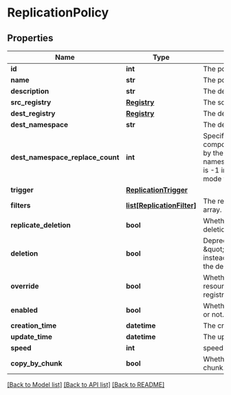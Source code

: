 # ReplicationPolicy

## Properties
Name | Type | Description | Notes
------------ | ------------- | ------------- | -------------
**id** | **int** | The policy ID. | [optional] 
**name** | **str** | The policy name. | [optional] 
**description** | **str** | The description of the policy. | [optional] 
**src_registry** | [**Registry**](Registry.md) | The source registry. | [optional] 
**dest_registry** | [**Registry**](Registry.md) | The destination registry. | [optional] 
**dest_namespace** | **str** | The destination namespace. | [optional] 
**dest_namespace_replace_count** | **int** | Specify how many path components will be replaced by the provided destination namespace. The default value is -1 in which case the legacy mode will be applied. | [optional] 
**trigger** | [**ReplicationTrigger**](ReplicationTrigger.md) |  | [optional] 
**filters** | [**list[ReplicationFilter]**](ReplicationFilter.md) | The replication policy filter array. | [optional] 
**replicate_deletion** | **bool** | Whether to replicate the deletion operation. | [optional] 
**deletion** | **bool** | Deprecated, use \&quot;replicate_deletion\&quot; instead. Whether to replicate the deletion operation. | [optional] 
**override** | **bool** | Whether to override the resources on the destination registry. | [optional] 
**enabled** | **bool** | Whether the policy is enabled or not. | [optional] 
**creation_time** | **datetime** | The create time of the policy. | [optional] 
**update_time** | **datetime** | The update time of the policy. | [optional] 
**speed** | **int** | speed limit for each task | [optional] 
**copy_by_chunk** | **bool** | Whether to enable copy by chunk. | [optional] 

[[Back to Model list]](../README.md#documentation-for-models) [[Back to API list]](../README.md#documentation-for-api-endpoints) [[Back to README]](../README.md)


